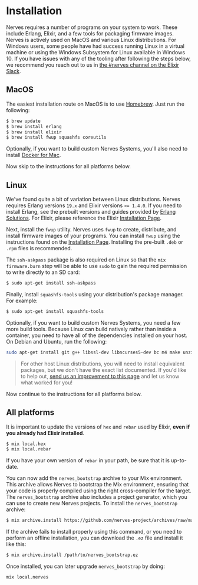 # Installation

Nerves requires a number of programs on your system to work.
These include Erlang, Elixir, and a few tools for packaging firmware images.
Nerves is actively used on MacOS and various Linux distributions.
For Windows users, some people have had success running Linux in a virtual machine or using the Windows Subsystem for Linux available in Windows 10.
If you have issues with any of the tooling after following the steps below, we recommend you reach out to us in [the #nerves channel on the Elixir Slack](https://elixir-slackin.herokuapp.com/).

## MacOS

The easiest installation route on MacOS is to use [Homebrew](brew.sh).
Just run the following:

```bash
$ brew update
$ brew install erlang
$ brew install elixir
$ brew install fwup squashfs coreutils
```

Optionally, if you want to build custom Nerves Systems, you'll also need to install [Docker for Mac](https://www.docker.com/products/overview#/install_the_platform).

Now skip to the instructions for all platforms below.

## Linux

We've found quite a bit of variation between Linux distributions.
Nerves requires Erlang versions `19.x` and Elixir versions `>= 1.4.0`.
If you need to install Erlang, see the prebuilt versions and guides provided by [Erlang Solutions](https://www.erlang-solutions.com/resources/download.html).
For Elixir, please reference the Elixir [Installation Page](http://elixir-lang.org/install.html).

Next, install the `fwup` utility.
Nerves uses `fwup` to create, distribute, and install firmware images of your programs.
You can install `fwup` using the instructions found on the [Installation Page](https://github.com/fhunleth/fwup#installing).
Installing the pre-built `.deb` or `.rpm` files is recommended.

The `ssh-askpass` package is also required on Linux so that the `mix firmware.burn` step will be able to use `sudo` to gain the required permission to write directly to an SD card:

```bash
$ sudo apt-get install ssh-askpass
```

Finally, install `squashfs-tools` using your distribution's package manager.
For example:

```bash
$ sudo apt-get install squashfs-tools
```

Optionally, if you want to build custom Nerves Systems, you need a few more build tools.
Because Linux can build natively rather than inside a container, you need to have all of the dependencies installed on your host.
On Debian and Ubuntu, run the following:

```bash
sudo apt-get install git g++ libssl-dev libncurses5-dev bc m4 make unzip cmake
```

> For other host Linux distributions, you will need to install equivalent packages, but we don't have the exact list documented.
> If you'd like to help out, [send us an improvement to this page](https://github.com/nerves-project/nerves/blob/master/docs/Systems.md) and let us know what worked for you!

Now continue to the instructions for all platforms below.

## All platforms

It is important to update the versions of `hex` and `rebar` used by Elixir, **even if you already had Elixir installed**.

```bash
$ mix local.hex
$ mix local.rebar
```

If you have your own version of `rebar` in your path, be sure that it is up-to-date.

You can now add the `nerves_bootstrap` archive to your Mix environment.
This archive allows Nerves to bootstrap the Mix environment, ensuring that your code is properly compiled using the right cross-compiler for the target.
The `nerves_bootstrap` archive also includes a project generator, which you can use to create new Nerves projects.
To install the `nerves_bootstrap` archive:

```bash
$ mix archive.install https://github.com/nerves-project/archives/raw/master/nerves_bootstrap.ez
```

If the archive fails to install properly using this command, or you need to perform an offline installation, you can download the `.ez` file and install it like this:

```bash
$ mix archive.install /path/to/nerves_bootstrap.ez
```

Once installed, you can later upgrade `nerves_bootstrap` by doing:

```bash
mix local.nerves
```
